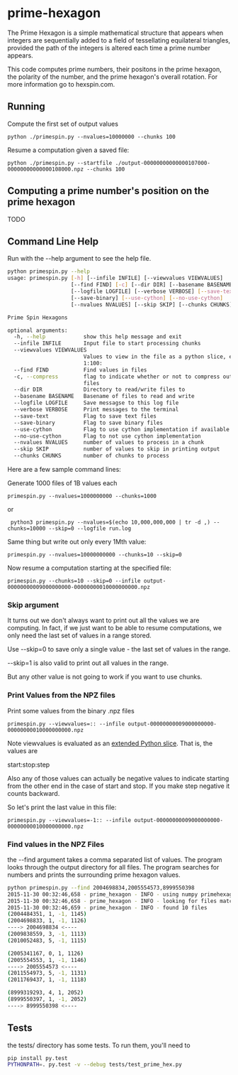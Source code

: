 # prime-hexagon

The Prime Hexagon is a simple mathematical structure that appears when integers are sequentially added to a field of tessellating equilateral triangles, provided the path of the integers is altered each time a prime number appears.

This code computes prime numbers, their positons in the prime hexagon, the polarity of the number, and the prime hexagon's overall rotation.
For more information go to hexspin.com.

## Running

Compute the first set of output values

    python ./primespin.py --nvalues=10000000 --chunks 100

Resume a computation given a saved file:

    python ./primespin.py --startfile ./output-00000000000000107000-00000000000000108000.npz --chunks 100


##  Computing a prime number's position on the prime hexagon

TODO

## Command Line Help 

Run with the --help argument to see the help file.

```bash
python primespin.py --help
usage: primespin.py [-h] [--infile INFILE] [--viewvalues VIEWVALUES]
                    [--find FIND] [-c] [--dir DIR] [--basename BASENAME]
                    [--logfile LOGFILE] [--verbose VERBOSE] [--save-text]
                    [--save-binary] [--use-cython] [--no-use-cython]
                    [--nvalues NVALUES] [--skip SKIP] [--chunks CHUNKS]

Prime Spin Hexagons

optional arguments:
  -h, --help            show this help message and exit
  --infile INFILE       Input file to start processing chunks
  --viewvalues VIEWVALUES
                        Values to view in the file as a python slice, e.g.
                        1:100:
  --find FIND           Find values in files
  -c, --compress        flag to indicate whether or not to compress output
                        files
  --dir DIR             Directory to read/write files to
  --basename BASENAME   Basename of files to read and write
  --logfile LOGFILE     Save messagse to this log file
  --verbose VERBOSE     Print messages to the terminal
  --save-text           Flag to save text files
  --save-binary         Flag to save binary files
  --use-cython          Flag to use cython implementation if available
  --no-use-cython       Flag to not use cython implementation
  --nvalues NVALUES     number of values to process in a chunk
  --skip SKIP           number of values to skip in printing output
  --chunks CHUNKS       number of chunks to process
```

Here are a few sample command lines:

Generate 1000 files of 1B values each

    primespin.py --nvalues=1000000000 --chunks=1000 

or

     python3 primespin.py --nvalues=$(echo 10,000,000,000 | tr -d ,) --chunks=10000 --skip=0 --logfile run.log

Same thing but write out only every 1Mth value:

    primespin.py --nvalues=10000000000 --chunks=10 --skip=0

Now resume a computation starting at the specified file:

    primespin.py --chunks=10 --skip=0 --infile output-00000000009000000000-00000000010000000000.npz

### Skip argument

It turns out we don't always want to print out all the values we are computing. In fact, if we just want to be able to resume computations, we only need the last set of values in a range stored.

Use --skip=0 to save only a single value - the last set of values in the range.

--skip=1 is also valid to print out all values in the range.

But any other value is not going to work if you want to use chunks.

### Print Values from the NPZ files

Print some values from the binary .npz files

    primespin.py --viewvalues=:: --infile output-00000000009000000000-00000000010000000000.npz


Note viewvalues is evaluated as an [extended Python
slice](https://docs.python.org/2.3/whatsnew/section-slices.html). That is, the values are

   start:stop:step

Also any of those values can actually be negative values to indicate starting from the other end in the case of start and stop. If you make step negative it counts backward.

So let's print the last value in this file:

    primespin.py --viewvalues=-1:: --infile output-00000000009000000000-00000000010000000000.npz

### Find values in the NPZ Files

the --find argument takes a comma separated list of values. The program looks through the output directory for all files. The program searches for numbers and prints the surrounding prime hexagon values.


```bash
python primespin.py --find 2004698834,2005554573,8999550398
2015-11-30 00:32:46,658 - prime_hexagon - INFO - using numpy primehexagon implementation
2015-11-30 00:32:46,658 - prime_hexagon - INFO - looking for files matching pattern output/output-[0-9]*-[0-9]*.npz
2015-11-30 00:32:46,659 - prime_hexagon - INFO - found 10 files
(2004484351, 1, -1, 1145)
(2004698833, 1, -1, 1126)
----> 2004698834 <----
(2009838559, 3, -1, 1113)
(2010052483, 5, -1, 1115)

(2005341167, 0, 1, 1126)
(2005554553, 1, -1, 1146)
----> 2005554573 <----
(2011554973, 5, -1, 1131)
(2011769437, 1, -1, 1118)

(8999319293, 4, 1, 2052)
(8999550397, 1, -1, 2052)
----> 8999550398 <----
```

## Tests

the tests/ directory has some tests. To run them, you'll need to

```bash
pip install py.test
PYTHONPATH=. py.test -v --debug tests/test_prime_hex.py 
```
